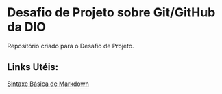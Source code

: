 # Desafio de Projeto sobre Git/GitHub da DIO
Repositório criado para o  Desafio de Projeto.

## Links Utéis:

[Sintaxe Básica de Markdown](https://www.markdownguide.org/basic-syntax/)
